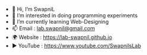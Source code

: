 - 👋 Hi, I’m SwapniL
- 👀 I’m interested in doing programming experiments
- 🌱 I’m currently learning Web-Designing
- 📫 Email : lab.swapnil@gmail.com
- 🌍 Website : https://lab-swapnil.github.io
-  ▶ YouTube : https://www.youtube.com/SwapnilsLab

<!---
swapnil-s-lab/swapnil-s-lab is a ✨ special ✨ repository because its `README.md` (this file) appears on your GitHub profile.
You can click the Preview link to take a look at your changes.
--->
